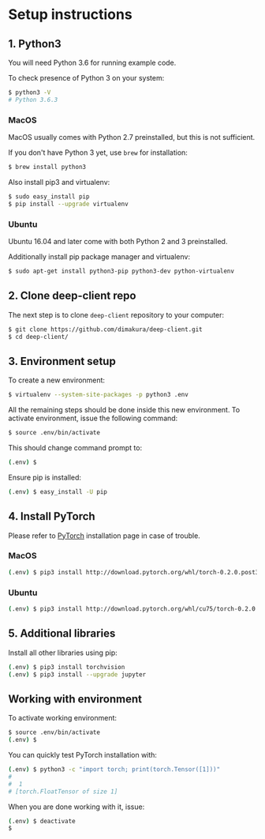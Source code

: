 # Setup instructions

## 1. Python3

You will need Python 3.6 for running example code.

To check presence of Python 3 on your system:

```sh
$ python3 -V
# Python 3.6.3
```

### MacOS

MacOS usually comes with Python 2.7 preinstalled, but this is not sufficient.

If you don't have Python 3 yet, use `brew` for installation:

```sh
$ brew install python3
```

Also install pip3 and virtualenv:

```sh
$ sudo easy_install pip
$ pip install --upgrade virtualenv
```

### Ubuntu

Ubuntu 16.04 and later come with both Python 2 and 3 preinstalled.

Additionally install pip package manager and virtualenv:

```sh
$ sudo apt-get install python3-pip python3-dev python-virtualenv
```

## 2. Clone deep-client repo

The next step is to clone `deep-client` repository to your computer:

```sh
$ git clone https://github.com/dimakura/deep-client.git
$ cd deep-client/
```

## 3. Environment setup

To create a new environment:

```sh
$ virtualenv --system-site-packages -p python3 .env
```

All the remaining steps should be done inside this new environment.
To activate environment, issue the following command:

```sh
$ source .env/bin/activate
```

This should change command prompt to:

```sh
(.env) $
```

Ensure pip is installed:

```sh
(.env) $ easy_install -U pip
```

## 4. Install PyTorch

Please refer to [PyTorch](http://pytorch.org/) installation page in case of trouble.

### MacOS

```sh
(.env) $ pip3 install http://download.pytorch.org/whl/torch-0.2.0.post3-cp36-cp36m-macosx_10_7_x86_64.whl
```

### Ubuntu

```sh
(.env) $ pip3 install http://download.pytorch.org/whl/cu75/torch-0.2.0.post3-cp36-cp36m-manylinux1_x86_64.whl
```

## 5. Additional libraries

Install all other libraries using pip:

```sh
(.env) $ pip3 install torchvision
(.env) $ pip3 install --upgrade jupyter
```

## Working with environment

To activate working environment:

```sh
$ source .env/bin/activate
(.env) $
```

You can quickly test PyTorch installation with:

```sh
(.env) $ python3 -c "import torch; print(torch.Tensor([1]))"
#
#  1
# [torch.FloatTensor of size 1]
```

When you are done working with it, issue:

```sh
(.env) $ deactivate
$
```
